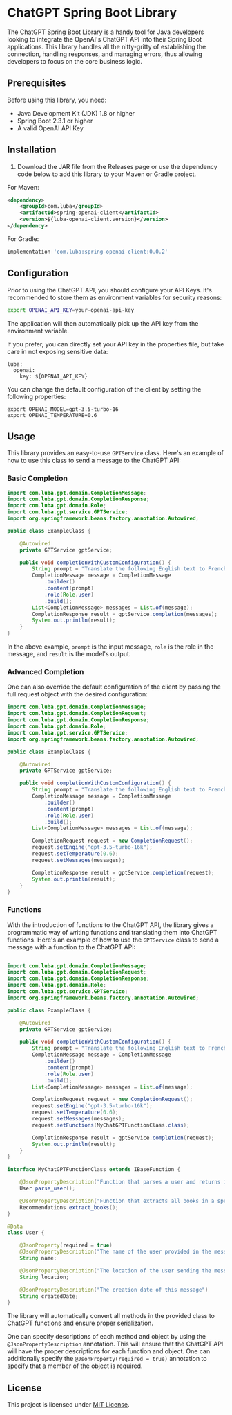 # ChatGPT Spring Boot Library

The ChatGPT Spring Boot Library is a handy tool for Java developers looking to integrate the OpenAI's ChatGPT API into their Spring Boot applications. This library handles all the nitty-gritty of establishing the connection, handling responses, and managing errors, thus allowing developers to focus on the core business logic.

## Prerequisites

Before using this library, you need:

- Java Development Kit (JDK) 1.8 or higher
- Spring Boot 2.3.1 or higher
- A valid OpenAI API Key

## Installation

1. Download the JAR file from the Releases page or use the dependency code below to add this library to your Maven or Gradle project.

For Maven:

```xml
<dependency>
    <groupId>com.luba</groupId>
    <artifactId>spring-openai-client</artifactId>
    <version>${luba-openai-client.version}</version>
</dependency>
```

For Gradle:

```groovy
implementation 'com.luba:spring-openai-client:0.0.2'
```

## Configuration

Prior to using the ChatGPT API, you should configure your API Keys. It's recommended to store them as environment variables for security reasons:

```bash
export OPENAI_API_KEY=your-openai-api-key
```

The application will then automatically pick up the API key from the environment variable.

If you prefer, you can directly set your API key in the properties file, but take care in not exposing sensitive data:

```props
luba:
  openai:
    key: ${OPENAI_API_KEY}
```


You can change the default configuration of the client by setting the following properties:

```props
export OPENAI_MODEL=gpt-3.5-turbo-16
export OPENAI_TEMPERATURE=0.6
```



## Usage

This library provides an easy-to-use `GPTService` class. Here's an example of how to use this class to send a message to the ChatGPT API:

### Basic Completion

```java
import com.luba.gpt.domain.CompletionMessage;
import com.luba.gpt.domain.CompletionResponse;
import com.luba.gpt.domain.Role;
import com.luba.gpt.service.GPTService;
import org.springframework.beans.factory.annotation.Autowired;

public class ExampleClass {

    @Autowired
    private GPTService gptService;

    public void completionWithCustomConfiguration() {
        String prompt = "Translate the following English text to French: '{\"text\": \"Hello, world!\"}'";
        CompletionMessage message = CompletionMessage
            .builder()
            .content(prompt)
            .role(Role.user)
            .build();
        List<CompletionMessage> messages = List.of(message);
        CompletionResponse result = gptService.completion(messages);
        System.out.println(result);
    }
}
```

In the above example, `prompt` is the input message, `role` is the role in the message, and `result` is the model's output.

### Advanced Completion

One can also override the default configuration of the client by passing the full request object with the desired configuration:

```java
import com.luba.gpt.domain.CompletionMessage;
import com.luba.gpt.domain.CompletionRequest;
import com.luba.gpt.domain.CompletionResponse;
import com.luba.gpt.domain.Role;
import com.luba.gpt.service.GPTService;
import org.springframework.beans.factory.annotation.Autowired;

public class ExampleClass {

    @Autowired
    private GPTService gptService;

    public void completionWithCustomConfiguration() {
        String prompt = "Translate the following English text to French: '{\"text\": \"Hello, world!\"}'";
        CompletionMessage message = CompletionMessage
            .builder()
            .content(prompt)
            .role(Role.user)
            .build();
        List<CompletionMessage> messages = List.of(message);

        CompletionRequest request = new CompletionRequest();
        request.setEngine("gpt-3.5-turbo-16k");
        request.setTemperature(0.6);
        request.setMessages(messages);

        CompletionResponse result = gptService.completion(request);
        System.out.println(result);
    }
}
```


### Functions

With the introduction of functions to the ChatGPT API, the library gives a programmatic way of writing functions and translating them into ChatGPT functions. Here's an example of how to use the `GPTService` class to send a message with a function to the ChatGPT API:

```java

import com.luba.gpt.domain.CompletionMessage;
import com.luba.gpt.domain.CompletionRequest;
import com.luba.gpt.domain.CompletionResponse;
import com.luba.gpt.domain.Role;
import com.luba.gpt.service.GPTService;
import org.springframework.beans.factory.annotation.Autowired;

public class ExampleClass {

    @Autowired
    private GPTService gptService;

    public void completionWithCustomConfiguration() {
        String prompt = "Translate the following English text to French: '{\"text\": \"Hello, world!\"}'";
        CompletionMessage message = CompletionMessage
            .builder()
            .content(prompt)
            .role(Role.user)
            .build();
        List<CompletionMessage> messages = List.of(message);

        CompletionRequest request = new CompletionRequest();
        request.setEngine("gpt-3.5-turbo-16k");
        request.setTemperature(0.6);
        request.setMessages(messages);
        request.setFunctions(MyChatGPTFunctionClass.class);

        CompletionResponse result = gptService.completion(request);
        System.out.println(result);
    }
}

interface MyChatGPTFunctionClass extends IBaseFunction {

    @JsonPropertyDescription("Function that parses a user and returns it")
    User parse_user();

    @JsonPropertyDescription("Function that extracts all books in a specific message")
    Recommendations extract_books();
}

@Data
class User {

    @JsonProperty(required = true)
    @JsonPropertyDescription("The name of the user provided in the message")
    String name;

    @JsonPropertyDescription("The location of the user sending the message")
    String location;

    @JsonPropertyDescription("The creation date of this message")
    String createdDate;
}
```

The library will automatically convert all methods in the provided class to ChatGPT functions and ensure proper serialization.

One can specify descriptions of each method and object by using the `@JsonPropertyDescription` annotation. This will ensure that the ChatGPT API will have the proper descriptions for each function and object.
One can additionally specify the `@JsonProperty(required = true)` annotation to specify that a member of the object is required.


## License

This project is licensed under [MIT License](LICENSE.md).
